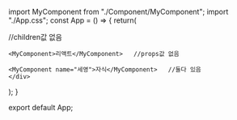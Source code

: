 import MyComponent from "./Component/MyComponent";
import "./App.css";
const App = () => {
  return(
    <div className="font">
    <MyComponent name="React"/>   //children값 없음

    <MyComponent>리액트</MyComponent>   //props값 없음

    <MyComponent name="세영">자식</MyComponent>   //둘다 있음
    </div>
  );
}

export default App;